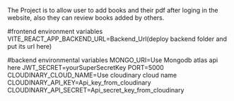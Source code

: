 The Project is to allow user to add books and their pdf after loging in the website, also they can review books added by others.

#frontend environment variables
VITE_REACT_APP_BACKEND_URL=Backend_Url(deploy backend folder and put its url here)

#backend environmental variables
MONGO_URI=Use Mongodb atlas api here
JWT_SECRET=yourSuperSecretKey
PORT=5000
CLOUDINARY_CLOUD_NAME=Use cloudinary cloud name
CLOUDINARY_API_KEY=Api_key_from_cloudinary
CLOUDINARY_API_SECRET=Api_secret_key_from_cloudinary
